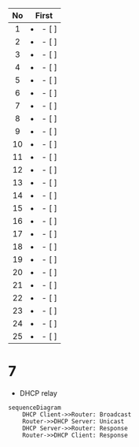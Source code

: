 | No  |      First      |
| :-: | :-------------: |
|  1  | <li>- [ ] </li> |
|  2  | <li>- [ ] </li> |
|  3  | <li>- [ ] </li> |
|  4  | <li>- [ ] </li> |
|  5  | <li>- [ ] </li> |
|  6  | <li>- [ ] </li> |
|  7  | <li>- [ ] </li> |
|  8  | <li>- [ ] </li> |
|  9  | <li>- [ ] </li> |
| 10  | <li>- [ ] </li> |
| 11  | <li>- [ ] </li> |
| 12  | <li>- [ ] </li> |
| 13  | <li>- [ ] </li> |
| 14  | <li>- [ ] </li> |
| 15  | <li>- [ ] </li> |
| 16  | <li>- [ ] </li> |
| 17  | <li>- [ ] </li> |
| 18  | <li>- [ ] </li> |
| 19  | <li>- [ ] </li> |
| 20  | <li>- [ ] </li> |
| 21  | <li>- [ ] </li> |
| 22  | <li>- [ ] </li> |
| 23  | <li>- [ ] </li> |
| 24  | <li>- [ ] </li> |
| 25  | <li>- [ ] </li> |

# 7

- DHCP relay

```mermaid
sequenceDiagram
    DHCP Client->>Router: Broadcast
    Router->>DHCP Server: Unicast
    DHCP Server->>Router: Response
    Router->>DHCP Client: Response
```
